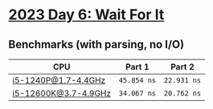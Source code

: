 # [2023 Day 6: Wait For It](https://adventofcode.com/2023/day/6)

## Benchmarks (with parsing, no I/O)

| CPU                  | Part 1      | Part 2      |
| -------------------- | ----------- | ----------- |
| i5-1240P@1.7-4.4GHz  | `45.854 ns` | `22.931 ns` |
| i5-12600K@3.7-4.9GHz | `34.067 ns` | `20.762 ns` |
